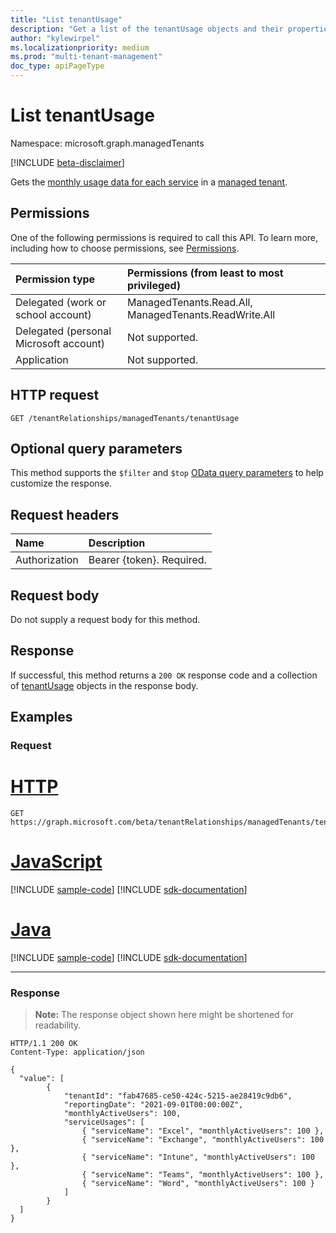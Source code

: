 ```yaml
---
title: "List tenantUsage"
description: "Get a list of the tenantUsage objects and their properties."
author: "kylewirpel"
ms.localizationpriority: medium
ms.prod: "multi-tenant-management"
doc_type: apiPageType
---
```


# List tenantUsage
Namespace: microsoft.graph.managedTenants

[!INCLUDE [beta-disclaimer](../../includes/beta-disclaimer.md)]

Gets the [monthly usage data for each service](../resources/managedtenants-tenantusage.md) in a [managed tenant](../resources/managedtenants-managedtenant.md).

## Permissions
One of the following permissions is required to call this API. To learn more, including how to choose permissions, see [Permissions](/graph/permissions-reference).

|Permission type|Permissions (from least to most privileged)|
|:---|:---|
|Delegated (work or school account)|ManagedTenants.Read.All, ManagedTenants.ReadWrite.All|
|Delegated (personal Microsoft account)|Not supported.|
|Application|Not supported.|

## HTTP request

<!-- {
  "blockType": "ignored"
}
-->
``` http
GET /tenantRelationships/managedTenants/tenantUsage
```

## Optional query parameters
This method supports the `$filter` and `$top` [OData query parameters](/graph/query-parameters) to help customize the response.

## Request headers
|Name|Description|
|:---|:---|
|Authorization|Bearer {token}. Required.|

## Request body
Do not supply a request body for this method.

## Response

If successful, this method returns a `200 OK` response code and a collection of [tenantUsage](../resources/managedtenants-tenantusage.md) objects in the response body.

## Examples

### Request

# [HTTP](#tab/http)
<!-- {
  "blockType": "request",
  "name": "list_tenantusage"
}
-->
``` http
GET https://graph.microsoft.com/beta/tenantRelationships/managedTenants/tenantUsage
```

# [JavaScript](#tab/javascript)
[!INCLUDE [sample-code](../includes/snippets/javascript/list-tenantusage-javascript-snippets.md)]
[!INCLUDE [sdk-documentation](../includes/snippets/snippets-sdk-documentation-link.md)]

# [Java](#tab/java)
[!INCLUDE [sample-code](../includes/snippets/java/list-tenantusage-java-snippets.md)]
[!INCLUDE [sdk-documentation](../includes/snippets/snippets-sdk-documentation-link.md)]

---


### Response
>**Note:** The response object shown here might be shortened for readability.
<!-- {
  "blockType": "response",
  "truncated": true,
  "@odata.type": "Collection(microsoft.graph.managedTenants.tenantUsage)"
}
-->
``` http
HTTP/1.1 200 OK
Content-Type: application/json

{
  "value": [
        {
            "tenantId": "fab47685-ce50-424c-5215-ae28419c9db6",
            "reportingDate": "2021-09-01T00:00:00Z",
            "monthlyActiveUsers": 100,
            "serviceUsages": [
                { "serviceName": "Excel", "monthlyActiveUsers": 100 },
                { "serviceName": "Exchange", "monthlyActiveUsers": 100 },
                { "serviceName": "Intune", "monthlyActiveUsers": 100 },
                { "serviceName": "Teams", "monthlyActiveUsers": 100 },
                { "serviceName": "Word", "monthlyActiveUsers": 100 }
            ]
        }
  ]
}
```
